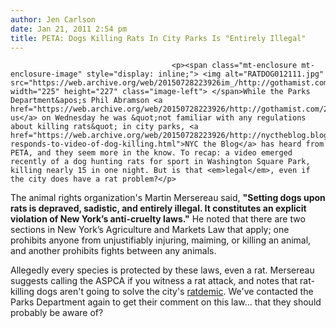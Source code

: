 ```yaml
---
author: Jen Carlson
date: Jan 21, 2011 2:54 pm
title: PETA: Dogs Killing Rats In City Parks Is "Entirely Illegal"
---
```


	
										<p><span class="mt-enclosure mt-enclosure-image" style="display: inline;"> <img alt="RATDOG012111.jpg" src="https://web.archive.org/web/20150728223926im_/http://gothamist.com/attachments/arts_jen/RATDOG012111.jpg" width="225" height="227" class="image-left"> </span>While the Parks Department&apos;s Phil Abramson <a href="https://web.archive.org/web/20150728223926/http://gothamist.com/2011/01/19/video_9.php">told us</a> on Wednesday he was &quot;not familiar with any regulations about killing rats&quot; in city parks, <a href="https://web.archive.org/web/20150728223926/http://nyctheblog.blogspot.com/2011/01/peta-responds-to-video-of-dog-killing.html">NYC the Blog</a> has heard from PETA, and they seem more in the know. To recap: a video emerged recently of a dog hunting rats for sport in Washington Square Park, killing nearly 15 in one night. But is that <em>legal</em>, even if the city does have a rat problem?</p>

<p>The animal rights organization&apos;s Martin Mersereau said, <strong>&quot;Setting dogs upon rats is depraved, sadistic, and entirely illegal. It constitutes an explicit violation of New York&#x2019;s anti-cruelty laws.&quot;</strong> He noted that there are two sections in New York&#x2019;s Agriculture and Markets Law that apply; one prohibits anyone from unjustifiably injuring, maiming, or killing an animal, and another prohibits fights between any animals. </p>

<p>Allegedly every species is protected by these laws, even a rat. Mersereau suggests calling the ASPCA if you witness a rat attack, and notes that rat-killing dogs aren&apos;t going to solve the city&apos;s <a href="https://web.archive.org/web/20150728223926/http://gothamist.com/tags/ratdemic">ratdemic</a>. We&apos;ve contacted the Parks Department again to get their comment on this law... that they should probably be aware of?</p>					
										
									
				
